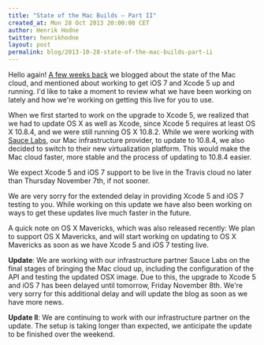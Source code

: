 ```yaml
---
title: "State of the Mac Builds – Part II"
created_at: Mon 28 Oct 2013 20:00:00 CET
author: Henrik Hodne
twitter: henrikhodne
layout: post
permalink: blog/2013-10-28-state-of-the-mac-builds-part-ii
---
```


Hello again! [A few weeks back](http://about.travis-ci.org/blog/2013-09-27-state-of-the-mac-builds/)
we blogged about the state of the Mac cloud, and mentioned about working to get
iOS 7 and Xcode 5 up and running. I'd like to take a moment to review what we
have been working on lately and how we're working on getting this live for you
to use.

When we first started to work on the upgrade to Xcode 5, we realized that we
had to update OS X as well as Xcode, since Xcode 5 requires at least OS X
10.8.4, and we were still running OS X 10.8.2. While we were working with
[Sauce Labs](https://saucelabs.com), our Mac infrastructure provider, to update
to 10.8.4, we also decided to switch to their new virtualization platform. This
would make the Mac cloud faster, more stable and the process of updating to
10.8.4 easier.

We expect Xcode 5 and iOS 7 support to be live in the Travis cloud no later
than Thursday November 7th, if not sooner.

We are very sorry for the extended delay in providing Xcode 5 and iOS 7 testing
to you. While working on this update we have also been working on ways to get
these updates live much faster in the future.

A quick note on OS X Mavericks, which was also released recently: We plan to
support OS X Mavericks, and will start working on updating to OS X Mavericks as
soon as we have Xcode 5 and iOS 7 testing live.

**Update**: We are working with our infrastructure partner Sauce Labs on the
final stages of bringing the Mac cloud up, including the configuration of the
API and testing the updated OSX image. Due to this, the upgrade to Xcode 5 and
iOS 7 has been delayed until tomorrow, Friday November 8th. We're very sorry
for this additional delay and will update the blog as soon as we have more
news.

**Update II**: We are continuing to work with our infrastructure partner on the
update. The setup is taking longer than expected, we anticipate the update to
be finished over the weekend.
